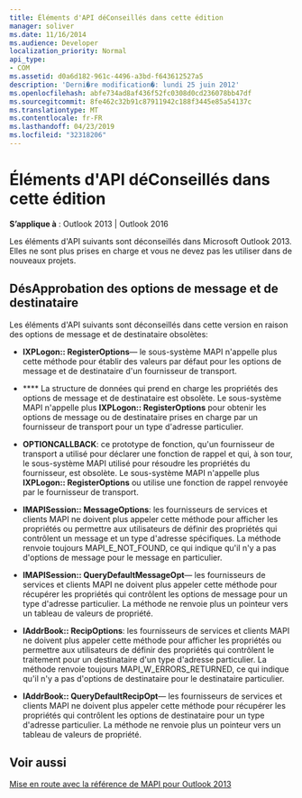 ```yaml
---
title: Éléments d'API déConseillés dans cette édition
manager: soliver
ms.date: 11/16/2014
ms.audience: Developer
localization_priority: Normal
api_type:
- COM
ms.assetid: d0a6d182-961c-4496-a3bd-f643612527a5
description: 'Derni�re modification�: lundi 25 juin 2012'
ms.openlocfilehash: abfe734ad8af436f52fc0308d0cd236078bb47df
ms.sourcegitcommit: 8fe462c32b91c87911942c188f3445e85a54137c
ms.translationtype: MT
ms.contentlocale: fr-FR
ms.lasthandoff: 04/23/2019
ms.locfileid: "32318206"
---
```

# <a name="api-elements-deprecated-in-this-edition"></a>Éléments d'API déConseillés dans cette édition

  
  
**S’applique à** : Outlook 2013 | Outlook 2016 
  
Les éléments d'API suivants sont déconseillés dans Microsoft Outlook 2013. Elles ne sont plus prises en charge et vous ne devez pas les utiliser dans de nouveaux projets.
  
## <a name="deprecation-of-message-and-recipient-options"></a>DésApprobation des options de message et de destinataire

Les éléments d'API suivants sont déconseillés dans cette version en raison des options de message et de destinataire obsolètes:
  
- **IXPLogon:: RegisterOptions**— le sous-système MAPI n'appelle plus cette méthode pour établir des valeurs par défaut pour les options de message et de destinataire d'un fournisseur de transport.
    
- **** La structure de données qui prend en charge les propriétés des options de message et de destinataire est obsolète. Le sous-système MAPI n'appelle plus **IXPLogon:: RegisterOptions** pour obtenir les options de message ou de destinataire prises en charge par un fournisseur de transport pour un type d'adresse particulier. 
    
- **OPTIONCALLBACK**: ce prototype de fonction, qu'un fournisseur de transport a utilisé pour déclarer une fonction de rappel et qui, à son tour, le sous-système MAPI utilisé pour résoudre les propriétés du fournisseur, est obsolète. Le sous-système MAPI n'appelle plus **IXPLogon:: RegisterOptions** ou utilise une fonction de rappel renvoyée par le fournisseur de transport. 
    
- **IMAPISession:: MessageOptions**: les fournisseurs de services et clients MAPI ne doivent plus appeler cette méthode pour afficher les propriétés ou permettre aux utilisateurs de définir des propriétés qui contrôlent un message et un type d'adresse spécifiques. La méthode renvoie toujours MAPI_E_NOT_FOUND, ce qui indique qu'il n'y a pas d'options de message pour le message en particulier.
    
- **IMAPISession:: QueryDefaultMessageOpt**— les fournisseurs de services et clients MAPI ne doivent plus appeler cette méthode pour récupérer les propriétés qui contrôlent les options de message pour un type d'adresse particulier. La méthode ne renvoie plus un pointeur vers un tableau de valeurs de propriété.
    
- **IAddrBook:: RecipOptions**: les fournisseurs de services et clients MAPI ne doivent plus appeler cette méthode pour afficher les propriétés ou permettre aux utilisateurs de définir des propriétés qui contrôlent le traitement pour un destinataire d'un type d'adresse particulier. La méthode renvoie toujours MAPI_W_ERRORS_RETURNED, ce qui indique qu'il n'y a pas d'options de destinataire pour le destinataire particulier.
    
- **IAddrBook:: QueryDefaultRecipOpt**— les fournisseurs de services et clients MAPI ne doivent plus appeler cette méthode pour récupérer les propriétés qui contrôlent les options de destinataire pour un type d'adresse particulier. La méthode ne renvoie plus un pointeur vers un tableau de valeurs de propriété.
    
## <a name="see-also"></a>Voir aussi



[Mise en route avec la référence de MAPI pour Outlook 2013](getting-started-with-the-outlook-mapi-reference.md)

